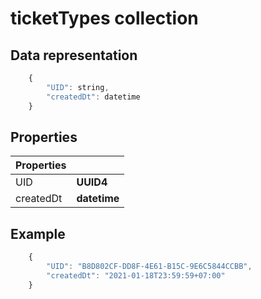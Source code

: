 # ticketTypes collection

## Data representation

```javascript
    {
        "UID": string,
        "createdDt": datetime
    }
```

## Properties

| Properties ||
|-|-|
| UID | **UUID4** |
| createdDt  | **datetime** |

## Example

```javascript
    {
        "UID": "B8D802CF-DD8F-4E61-B15C-9E6C5844CCBB",
        "createdDt": "2021-01-18T23:59:59+07:00"
    }
```
